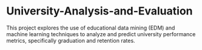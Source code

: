 # University-Analysis-and-Evaluation
This project explores the use of educational data mining (EDM) and machine learning techniques to analyze and predict university performance metrics, specifically graduation and retention rates.
